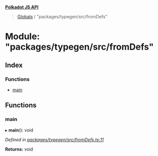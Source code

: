 **[Polkadot JS API](../README.md)**

> [Globals](../globals.md) / "packages/typegen/src/fromDefs"

# Module: "packages/typegen/src/fromDefs"

## Index

### Functions

* [main](_packages_typegen_src_fromdefs_.md#main)

## Functions

### main

▸ **main**(): void

*Defined in [packages/typegen/src/fromDefs.ts:11](https://github.com/polkadot-js/api/blob/95c4f03bc/packages/typegen/src/fromDefs.ts#L11)*

**Returns:** void
